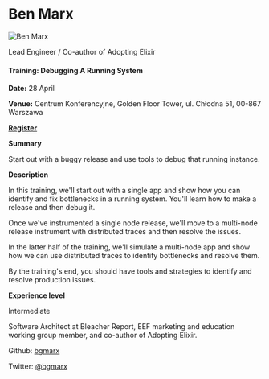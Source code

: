 # Ben Marx

![Ben Marx](http://s3.amazonaws.com/esl-conf-stg/media/files/000/000/564/thumbnail/ben-marx.jpg?1487605490)

Lead Engineer / Co-author of Adopting Elixir

#### Training: Debugging A Running System

**Date:** 28 April

**Venue:** Centrum Konferencyjne, Golden Floor Tower, ul. Chłodna 51, 00-867 Warszawa

[**Register**](https://www.eventbrite.com/e/elixirconf-eu-2020-tickets-82221947057)

**Summary**

Start out with a buggy release and use tools to debug that running instance.

**Description**

In this training, we'll start out with a single app and show how you can identify and fix bottlenecks in a running system. You'll learn how to make a release and then debug it.

Once we've instrumented a single node release, we'll move to a multi-node release instrument with distributed traces and then resolve the issues.

In the latter half of the training, we'll simulate a multi-node app and show how we can use distributed traces to identify bottlenecks and resolve them.

By the training's end, you should have tools and strategies to identify and resolve production issues.

**Experience level**

Intermediate

Software Architect at Bleacher Report, EEF marketing and education working group member, and co-author of Adopting Elixir.

Github: [bgmarx](https://github.com/bgmarx)

Twitter: [@bgmarx](https://twitter.com/bgmarx)

